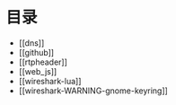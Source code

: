 # 目录

* [[dns]]
* [[github]]
* [[rtpheader]]
* [[web_js]]
* [[wireshark-lua]]
* [[wireshark-WARNING-gnome-keyring]]
